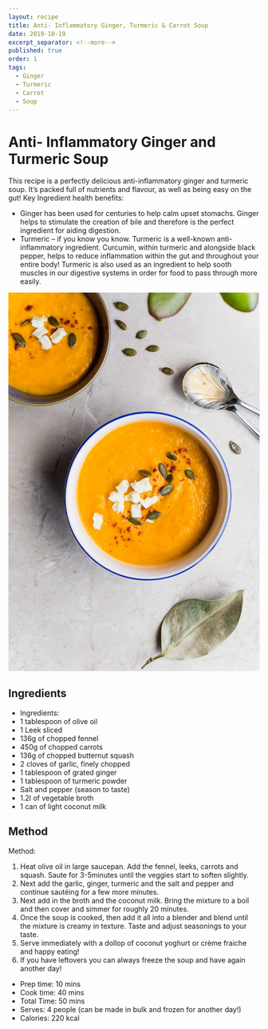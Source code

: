 ```yaml
---
layout: recipe
title: Anti- Inflammatory Ginger, Turmeric & Carrot Soup
date: 2019-10-19
excerpt_separator: <!--more-->
published: true
order: 1
tags:
  - Ginger
  - Turmeric
  - Carrot
  - Soup
---
```


# Anti- Inflammatory Ginger and Turmeric Soup

This recipe is a perfectly delicious anti-inflammatory ginger and turmeric soup. It’s packed full of nutrients and flavour, as well as being easy on the gut!
Key Ingredient health benefits:
-	Ginger has been used for centuries to help calm upset stomachs. Ginger helps to stimulate the creation of bile and therefore is the perfect ingredient for aiding digestion.
-	Turmeric – if you know you know. Turmeric is a well-known anti-inflammatory ingredient. Curcumin, within turmeric and alongside black pepper, helps to reduce inflammation within the gut and throughout your entire body! Turmeric is also used as an ingredient to help sooth muscles in our digestive systems in order for food to pass through more easily.  

<!--more-->

[![Anti-Inflammatory Ginger and Turmeric Carrot Soup](/_uploads/carrotsoupnew.jpg)](/_uploads/carrotsoupnew.jpg)

## Ingredients

- Ingredients:
- 1 tablespoon of olive oil
- 1 Leek sliced
- 136g of chopped fennel
- 450g of chopped carrots
- 136g of chopped butternut squash
- 2 cloves of garlic, finely chopped
- 1 tablespoon of grated ginger
- 1 tablespoon of turmeric powder
- Salt and pepper (season to taste)
- 1.2l of vegetable broth
- 1 can of light coconut milk



## Method

Method:
1.	Heat olive oil in large saucepan. Add the fennel, leeks, carrots and squash. Saute for 3-5minutes until the veggies start to soften slightly.
2.	Next add the garlic, ginger, turmeric and the salt and pepper and continue sautéing for a few more minutes.
3.	Next add in the broth and the coconut milk. Bring the mixture to a boil and then cover and simmer for roughly 20 minutes.  
4.	Once the soup is cooked, then add it all into a blender and blend until the mixture is creamy in texture. Taste and adjust seasonings to your taste.
5.	Serve immediately with a dollop of coconut yoghurt or crème fraiche and happy eating!
6.	If you have leftovers you can always freeze the soup and have again another day!  

- Prep time: 10 mins
- Cook time: 40 mins
- Total Time: 50 mins
- Serves: 4 people (can be made in bulk and frozen for another day!)
- Calories: 220 kcal

